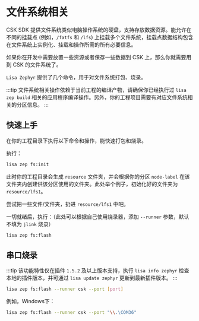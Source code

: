 # 文件系统相关

CSK SDK 提供文件系统类似电脑操作系统的硬盘，支持存放数据资源。能允许在不同的挂载点 (例如，`/fatfs` 和 `/lfs`) 上挂载多个文件系统，挂载点数据结构包含在文件系统上实例化、挂载和操作所需的所有必要信息。

如果你在开发中需要放置一些资源或者保存一些数据到 CSK 上，那么你就需要用到 CSK 的文件系统了。

`Lisa Zephyr` 提供了几个命令，用于对文件系统打包、烧录。

:::tip
文件系统相关操作依赖于当前工程的编译产物，请确保你已经执行过 `lisa zep build` 相关的应用程序编译操作。另外，你的工程项目需要有对应文件系统相关的分区信息。
:::

## 快速上手

在你的工程目录下执行以下命令和操作，能快速打包和烧录。

执行：

```bash
lisa zep fs:init
```

此时你的工程目录会生成 `resource` 文件夹，并会根据你的分区 `node-label` 在该文件夹内创建供该分区使用的文件夹。此处举个例子，初始化好的文件夹为 `resource/lfs1`。

尝试把一些文件/文件夹，扔进 `resource/lfs1` 中吧。

一切就绪后，执行：（此处可以根据自己使用烧录器，添加 `--runner` 参数，默认不填为 `jlink` 烧录）

```bash
lisa zep fs:flash
```
<!-- 
## 分区文件夹初始化

…

## 打包：默认分区文件夹

…

## 打包：自定义分区文件夹

… -->

## 串口烧录

:::tip
该功能特性仅在插件 `1.5.2` 及以上版本支持，执行 `lisa info zephyr` 检查本地的插件版本，并可通过 `lisa update zephyr` 更新到最新插件版本。
:::

```bash
lisa zep fs:flash --runner csk --port [port]
```

例如，Windows下：

```bash
lisa zep fs:flash --runner csk --port "\\.\COM36"
```